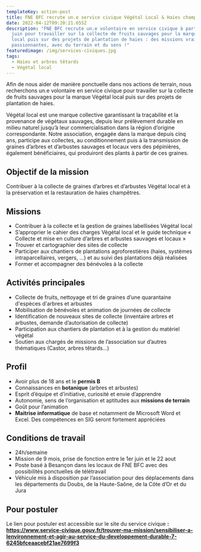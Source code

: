 ```yaml
---
templateKey: action-post
title: FNE BFC recrute un.e service civique Végétal Local & Haies champêtres
date: 2022-04-12T09:20:21.655Z
description: "FNE BFC recrute un.e volontaire en service civique à partir du 1er
  juin pour travailler sur la collecte de fruits sauvages pour la marque Végétal
  local puis sur des projets de plantation de haies : des missions vraiment
  passionnantes, avec du terrain et du sens !"
featuredimage: /img/services-civiques.jpg
tags:
  - Haies et arbres têtards
  - Végétal local
---
```

Afin de nous aider de manière ponctuelle dans nos actions de terrain, nous recherchons un.e volontaire en service civique pour travailler sur la collecte de fruits sauvages pour la marque Végétal local puis sur des projets de plantation de haies.

Végétal local est une marque collective garantissant la traçabilité et la provenance de végétaux sauvages, depuis leur prélèvement durable en milieu naturel jusqu’à leur commercialisation dans la région d’origine correspondante. Notre association, engagée dans la marque depuis cinq ans, participe aux collectes, au conditionnement puis à la transmission de graines d’arbres et d’arbustes sauvages et locaux vers des pépinières, également bénéficiaires, qui produiront des plants à partir de ces graines. 

## **Objectif de la mission**

Contribuer à la collecte de graines d’arbres et d’arbustes Végétal local et à la préservation et la restauration de haies champêtres.

## **Missions**

* Contribuer à la collecte et la gestion de graines labellisées Végétal local
* S’approprier le cahier des charges Végétal local et le guide technique « Collecte et mise en culture d’arbres et arbustes sauvages et locaux »
* Trouver et cartographier des sites de collecte
* Participer aux chantiers de plantations agroforestières (haies, systèmes intraparcellaires, vergers, …) et au suivi des plantations déjà réalisées
* Former et accompagner des bénévoles à la collecte

## Activités principales

* Collecte de fruits, nettoyage et tri de graines d’une quarantaine d'espèces d'arbres et arbustes
* Mobilisation de bénévoles et animation de journées de collecte
* Identification de nouveaux sites de collecte (inventaire arbres et arbustes, demande d’autorisation de collecte)
* Participation aux chantiers de plantation et à la gestion du matériel végétal
* Soutien aux chargés de missions de l’association sur d’autres thématiques (Castor, arbres têtards…) 

## Profil

* Avoir plus de 18 ans et le **permis B**
* Connaissances en **botanique** (arbres et arbustes)
* Esprit d’équipe et d’initiative, curiosité et envie d’apprendre
* Autonomie, sens de l’organisation et aptitudes aux **missions de terrain**
* Goût pour l’animation 
* **Maitrise informatique** de base et notamment de Microsoft Word et Excel. Des compétences en SIG seront fortement appréciées

## Conditions de travail

* 24h/semaine 
* Mission de 9 mois, prise de fonction entre le 1er juin et le 22 aout
* Poste basé à Besançon dans les locaux de FNE BFC avec des possibilités ponctuelles de télétravail
* Véhicule mis à disposition par l’association pour des déplacements dans les départements du Doubs, de la Haute-Saône, de la Côte d’Or et du Jura 

## Pour postuler

Le lien pour postuler est accessible sur le site du service civique **: <https://www.service-civique.gouv.fr/trouver-ma-mission/sensibiliser-a-lenvironnement-et-agir-au-service-du-developpement-durable-7-6245bfceaacebf21ae7699f3>**